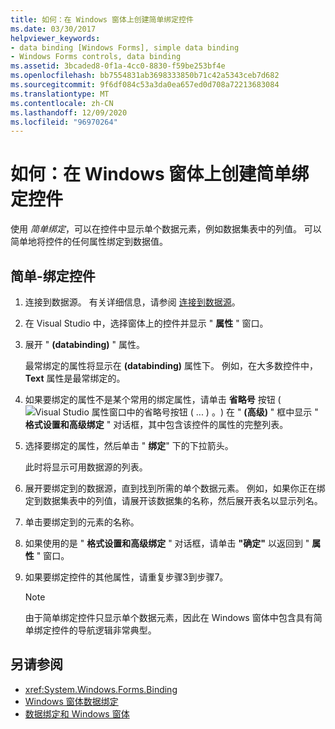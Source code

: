 ```yaml
---
title: 如何：在 Windows 窗体上创建简单绑定控件
ms.date: 03/30/2017
helpviewer_keywords:
- data binding [Windows Forms], simple data binding
- Windows Forms controls, data binding
ms.assetid: 3bcaded8-0f1a-4cc0-8830-f59be253bf4e
ms.openlocfilehash: bb7554831ab3698333850b71c42a5343ceb7d682
ms.sourcegitcommit: 9f6df084c53a3da0ea657ed0d708a72213683084
ms.translationtype: MT
ms.contentlocale: zh-CN
ms.lasthandoff: 12/09/2020
ms.locfileid: "96970264"
---
```

# <a name="how-to-create-a-simple-bound-control-on-a-windows-form"></a>如何：在 Windows 窗体上创建简单绑定控件

使用 *简单绑定*，可以在控件中显示单个数据元素，例如数据集表中的列值。 可以简单地将控件的任何属性绑定到数据值。

## <a name="to-simple-bind-a-control"></a>简单-绑定控件

1. 连接到数据源。 有关详细信息，请参阅 [连接到数据源](/dotnet/framework/data/adonet/connecting-to-a-data-source)。

2. 在 Visual Studio 中，选择窗体上的控件并显示 " **属性** " 窗口。

3. 展开 " **(databinding)** " 属性。

     最常绑定的属性将显示在 **(databinding)** 属性下。 例如，在大多数控件中， **Text** 属性是最常绑定的。

4. 如果要绑定的属性不是某个常用的绑定属性，请单击 **省略号** 按钮 (![ Visual Studio 属性窗口中的省略号按钮 ( ... ) 。 ](./media/how-to-create-a-simple-bound-control-on-a-windows-form/visual-studio-ellipsis-button.png)) 在 " **(高级)** " 框中显示 " **格式设置和高级绑定** " 对话框，其中包含该控件的属性的完整列表。

5. 选择要绑定的属性，然后单击 " **绑定**" 下的下拉箭头。

     此时将显示可用数据源的列表。

6. 展开要绑定到的数据源，直到找到所需的单个数据元素。 例如，如果你正在绑定到数据集表中的列值，请展开该数据集的名称，然后展开表名以显示列名。

7. 单击要绑定到的元素的名称。

8. 如果使用的是 " **格式设置和高级绑定** " 对话框，请单击 **"确定"** 以返回到 " **属性** " 窗口。

9. 如果要绑定控件的其他属性，请重复步骤3到步骤7。

    > [!NOTE]
    > 由于简单绑定控件只显示单个数据元素，因此在 Windows 窗体中包含具有简单绑定控件的导航逻辑非常典型。

## <a name="see-also"></a>另请参阅

- <xref:System.Windows.Forms.Binding>
- [Windows 窗体数据绑定](windows-forms-data-binding.md)
- [数据绑定和 Windows 窗体](data-binding-and-windows-forms.md)
